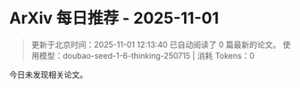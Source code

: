 # ArXiv 每日推荐 - 2025-11-01

> 更新于北京时间：2025-11-01 12:13:40
> 已自动阅读了 0 篇最新的论文。
> 使用模型：doubao-seed-1-6-thinking-250715 | 消耗 Tokens：0

今日未发现相关论文。
